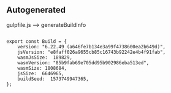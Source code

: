 



Autogenerated
-------------








gulpfile.js --> generateBuildInfo


  

```

export const Build = {
    version: "6.22.49 (a646fe7b134e3a99f4738600ea2b649d)",
    jsVersion: "e8faff026a9655cb85c16743b92242e4b4f91fab",
    wasmJsSize:  189829,
    wasmVersion: "85b9fab69e705dd95b902986eba513ed",
    wasmSize: 1808684,
    jsSize:  6646965,
    buildSeed:  1573749947365,
};


```




